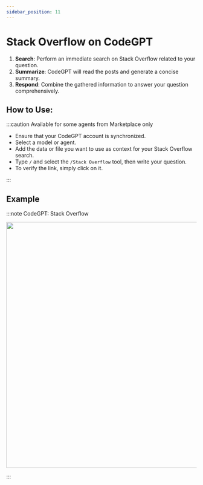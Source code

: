 ```yaml
---
sidebar_position: 11
---
```


# Stack Overflow on CodeGPT

1. **Search**: Perform an immediate search on Stack Overflow related to your question.
2. **Summarize**: CodeGPT will read the posts and generate a concise summary.
3. **Respond**: Combine the gathered information to answer your question comprehensively. 

## How to Use:

:::caution Available for some agents from Marketplace only
- Ensure that your CodeGPT account is synchronized.
- Select a model or agent.
- Add the data or file you want to use as context for your Stack Overflow search.
- Type `/` and select the `/Stack Overflow` tool, then write your question.
- To verify the link, simply click on it.

:::
  
## Example

:::note CodeGPT: Stack Overflow
<p align="center">
  <img width="900" height="650" src="https://github.com/user-attachments/assets/81d76e57-3f0c-4564-99fd-8b82cae03cf6" />
</p>
:::


